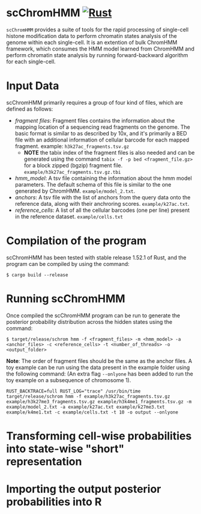 # scChromHMM [![Rust](https://github.com/satijalab/scChromHMM/actions/workflows/rust.yml/badge.svg)](https://github.com/satijalab/scChromHMM/actions/workflows/rust.yml)

`scChromHMM` provides a suite of tools for the rapid processing of single-cell histone modification data to perform chromatin states analysis of the genome within each single-cell. It is an extention of bulk ChromHMM framework, which consumes the HMM model learned from ChromHMM and perform chromatin state analysis by running forward-backward algorithm for each single-cell.

# Input Data
scChromHMM primarily requires a group of four kind of files, which are defined as follows: 
* _fragment files_: Fragment files contains the information about the mapping location of a sequencing read fragments on the genome. The basic format is similar to as described by 10x, and it's primarily a BED file with an additional information of cellular barcode for each mapped fragment. example: `h3k27ac_fragments.tsv.gz`
    * **NOTE** the tabix index of the fragment files is also needed and can be generated using the command `tabix -f -p bed <fragment_file.gz>` for a block zipped (bgzip) fragment file. `example/h3k27ac_fragments.tsv.gz.tbi`
* _hmm_model_: A tsv file containing the information about the hmm model parameters. The default schema of this file is similar to the one generated by ChromHMM. `example/model_2.txt`.
* _anchors_: A tsv file with the list of anchors from the query data onto the reference data, along with their anchroring scores. `example/k27ac.txt`.
* _reference_cells_: A list of all the cellular barcodes (one per line) present in the reference dataset. `example/cells.txt`

# Compilation of the program
scChromHMM has been tested with stable release 1.52.1 of Rust, and the program can be compiled by using the command:

```{bash}
$ cargo build --release
```

# Running scChromHMM
Once compiled the scChromHMM program can be run to generate the posterior probability distribution across the hidden states using the command:
```{bash}
$ target/release/schrom hmm -f <fragment_files> -m <hmm_model> -a <anchor_files> -c <reference_cells> -t <number_of_threads> -o <output_folder>
```
**Note**: The order of fragment files should be the same as the anchor files. A toy example can be run using the data present in the example folder using the following command: (An extra flag `--onlyone` has been added to run the toy example on a subsequence of chromosome 1).
```
RUST_BACKTRACE=full RUST_LOG="trace" /usr/bin/time target/release/schrom hmm -f example/h3k27ac_fragments.tsv.gz example/h3k27me3_fragments.tsv.gz example/h3k4me1_fragments.tsv.gz -m example/model_2.txt -a example/k27ac.txt example/k27me3.txt example/k4me1.txt -c example/cells.txt -t 10 -o output --onlyone
```

# Transforming cell-wise probabilities into state-wise "short" representation

# Importing the output posterior probabilities into R

